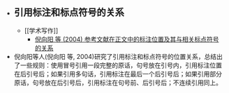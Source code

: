 - ## 引用标注和标点符号的关系
	- [[学术写作]]
		- [倪向阳 等 (2004) 参考文献在正文中的标注位置及其与相关标点符号的关系](https://www.docin.com/p-1751630701.html)
- 倪向阳等人(倪向阳 等, 2004)研究了引用标注和标点符号的位置关系，总结出了一些规则：使用冒号引用一段完整的原话，句号放在引号内，引用标注位置在后引号后；如果引用多句话，引用标注在最后一个后引号后；如果引用部分原话，句号放在后引号后，引用标注在句号前、后引号后；不连续引用同上。